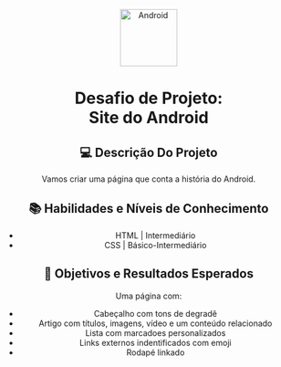 <!--START_SECTION:header-->
<div align="center">
  <p align="center">
    <img 
      alt="Android" 
      src="https://img.icons8.com/?size=100&id=P2AnGyiJxMpp&format=png&color=000000" 
      width="100px" 
    />
    <h1>Desafio de Projeto: <br/>Site do Android
<br/>

## 💻 Descrição Do Projeto

Vamos criar uma página que conta a história do Android.

## 📚 Habilidades e Níveis de Conhecimento

  - HTML | Intermediário
  - CSS | Básico-Intermediário

## 🎯 Objetivos e Resultados Esperados

Uma página com:

- Cabeçalho com tons de degradê
- Artigo com títulos, imagens, vídeo e um conteúdo relacionado
- Lista com marcadoes personalizados
- Links externos indentificados com emoji
- Rodapé linkado
